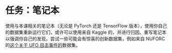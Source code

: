# 任务：笔记本

使用与本课相关的笔记本（无论是 PyTorch 还是 TensorFlow 版本），使用你自己的数据集重新运行它们，或许可以使用来自 Kaggle 的，并进行归因。重写笔记本以强调你自己的发现。尝试一些可能会有惊喜的创新数据集，例如来自 NUFORC 的[这个关于 UFO 目击事件的](https://www.kaggle.com/datasets/NUFORC/ufo-sightings)数据集。